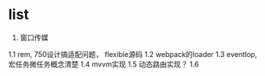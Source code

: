 # list

1. 窗口传媒

1.1 rem, 750设计搞适配问题， flexible源码
1.2 webpack的loader
1.3 eventlop,宏任务微任务概念清楚
1.4 mvvm实现
1.5 动态路由实现？
1.6 
